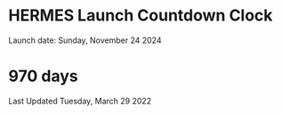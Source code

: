 # HERMES Launch Countdown Clock

Launch date: Sunday, November 24 2024
# 970 days

Last Updated Tuesday, March 29 2022